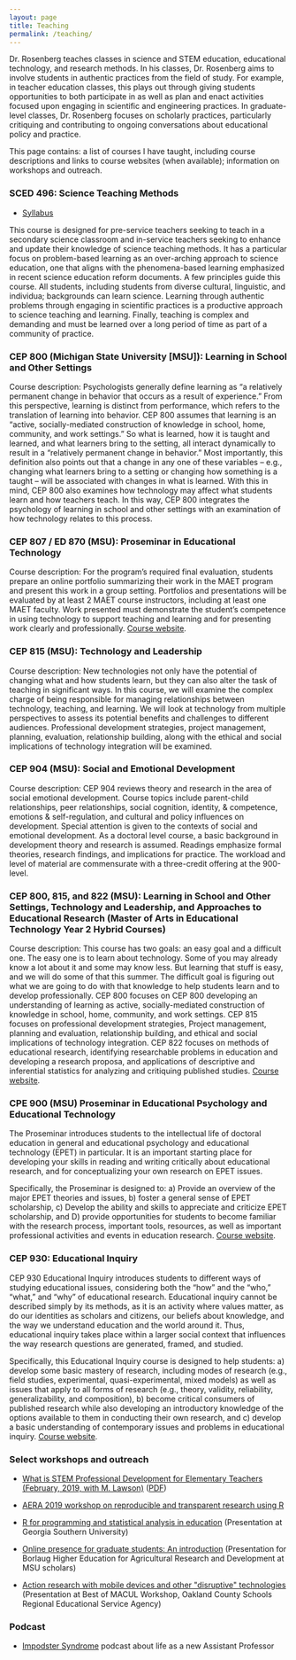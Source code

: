```yaml
---
layout: page
title: Teaching
permalink: /teaching/
---
```


Dr. Rosenberg teaches classes in science and STEM education, educational technology, and research methods. In his classes, Dr. Rosenberg aims to involve students in authentic practices from the field of study. For example, in teacher education classes, this plays out through giving students opportunities to both participate in as well as plan and enact activities focused upon engaging in scientific and engineering practices. In graduate-level classes, Dr. Rosenberg focuses on scholarly practices, particularly critiquing and contributing to ongoing conversations about educational policy and practice.

This page contains: a list of courses I have taught, including course descriptions and links to course websites (when available); information on workshops and outreach.

### SCED 496: Science Teaching Methods

* [Syllabus](https://drive.google.com/file/d/1AGzLVnkg6V3bkAwAvKsH-jONR4LeW8zq/view?usp=sharing)

This course is designed for pre-service teachers seeking to teach in a secondary science classroom and in-service teachers seeking to enhance and update their knowledge of science teaching methods. It has a particular focus on problem-based learning as an over-arching approach to science education, one that aligns with the phenomena-based learning emphasized in recent science education reform documents. A few principles guide this course. All students, including students from diverse cultural, linguistic, and individua; backgrounds can learn science. Learning through authentic problems through engaging in scientific practices is a productive approach to science teaching and learning. Finally, teaching is complex and demanding and must be learned over a long period of time as part of a community of practice.

### CEP 800 (Michigan State University [MSU]): Learning in School and Other Settings

Course description: Psychologists generally define learning as “a relatively permanent change in behavior that occurs as a result of experience.” From this perspective, learning is distinct from performance, which refers to the translation of learning into behavior. CEP 800 assumes that learning is an “active, socially-mediated construction of knowledge in school, home, community, and work settings.” So what is learned, how it is taught and learned, and what learners bring to the setting, all interact dynamically to result in a “relatively permanent change in behavior.” Most importantly, this definition also points out that a change in any one of these variables – e.g., changing what learners bring to a setting or changing how something is a taught – will be associated with changes in what is learned. With this in mind, CEP 800 also examines how technology may affect what students learn and how teachers teach. In this way, CEP 800 integrates the psychology of learning in school and other settings with an examination of how technology relates to this process.

### CEP 807 / ED 870 (MSU): Proseminar in Educational Technology

Course description: For the program’s required final evaluation, students prepare an online portfolio summarizing their work in the MAET program and present this work in a group setting. Portfolios and presentations will be evaluated by at least 2 MAET course instructors, including at least one MAET faculty. Work presented must demonstrate the student’s competence in using technology to support teaching and learning and for presenting work clearly and professionally. [Course website](http://capstone.matt-koehler.com).

### CEP 815 (MSU): Technology and Leadership

Course description: New technologies not only have the potential of changing what and how students learn, but they can also alter the task of teaching in significant ways. In this course, we will examine the complex charge of being responsible for managing relationships between technology, teaching, and learning. We will look at technology from multiple perspectives to assess its potential benefits and challenges to different audiences. Professional development strategies, project management, planning, evaluation, relationship building, along with the ethical and social implications of technology integration will be examined.

### CEP 904 (MSU): Social and Emotional Development

Course description: CEP 904 reviews theory and research in the area of social emotional development. Course topics include parent-child relationships, peer relationships, social cognition, identity, & competence, emotions & self-regulation, and cultural and policy influences on development. Special attention is given to the contexts of social and emotional development. As a doctoral level course, a basic background in development theory and research is assumed. Readings emphasize formal theories, research findings, and implications for practice. The workload and level of material are commensurate with a three-credit offering at the 900-level.

### CEP 800, 815, and 822 (MSU): Learning in School and Other Settings, Technology and Leadership, and Approaches to Educational Research (Master of Arts in Educational Technology Year 2 Hybrid Courses)

Course description: This course has two goals: an easy goal and a difficult one. The easy one is to learn about technology. Some of you may already know a lot about it and some may know less. But learning that stuff is easy, and we will do some of that this summer. The difficult goal is figuring out what we are going to do with that knowledge to help students learn and to develop professionally. CEP 800 focuses on CEP 800 developing an understanding of learning as active, socially-mediated construction of knowledge in school, home, community, and work settings. CEP 815 focuses on professional development strategies, Project management, planning and evaluation, relationship building, and ethical and social implications of technology integration. CEP 822 focuses on methods of educational research, identifying researchable problems in education and developing a research proposa, and applications of descriptive and inferential statistics for analyzing and critiquing published studies. [Course website](http://www.msuedtechsandbox.com/MAETely2-2017/).

### CPE 900 (MSU) Proseminar in Educational Psychology and Educational Technology

The Proseminar introduces students to the intellectual life of doctoral education in general and educational psychology and educational technology (EPET) in particular. It is an important starting place for developing your skills in reading and writing critically about educational research, and for conceptualizing your own research on EPET issues.

Specifically, the Proseminar is designed to: a) Provide an overview of the major EPET theories and issues, b) foster a general sense of EPET scholarship, c) Develop the ability and skills to appreciate and criticize EPET scholarship, and D) provide opportunities for students to become familiar with the research process, important tools, resources, as well as important professional activities and events in education research. [Course website](http://croseth.educ.msu.edu/cep900930/).

### CEP 930: Educational Inquiry

CEP 930 Educational Inquiry introduces students to different ways of studying educational issues, considering both the “how” and the “who,” “what,” and “why” of educational research. Educational inquiry cannot be described simply by its methods, as it is an activity where values matter, as do our identities as scholars and citizens, our beliefs about knowledge, and the way we understand education and the world around it. Thus, educational inquiry takes place within a larger social context that influences the way research questions are generated, framed, and studied.

Specifically, this Educational Inquiry course is designed to help students: a) develop some basic mastery of research, including modes of research (e.g., field studies, experimental, quasi-experimental, mixed models) as well as issues that apply to all forms of research (e.g., theory, validity, reliability, generalizability, and composition), b) become critical consumers of published research while also developing an introductory knowledge of the options available to them in conducting their own research, and c) develop a basic understanding of contemporary issues and problems in educational inquiry. [Course website](http://croseth.educ.msu.edu/cep900930/).

### Select workshops and outreach

* [What is STEM Professional Development for Elementary Teachers (February, 2019, with M. Lawson)](/pd/what-is-stem.pptx) ([PDF](/pd/what-is-stem-elem.pdf))

* [AERA 2019 workshop on reproducible and transparent research using R](https://github.com/ResearchTransparency/rr_aera19)

* [R for programming and statistical analysis in education](http://rpubs.com/jmichaelrosenberg/R_GSU) (Presentation at Georgia Southern University)

* [Online presence for graduate students: An introduction](https://docs.google.com/presentation/d/1qSRmftTKYRpxbQQBhzXnwMd1lcE3N8LSCPJzRNz4FMc/edit?usp=sharing) (Presentation for Borlaug Higher Education for Agricultural Research and Development at MSU scholars)

* [Action research with mobile devices and other "disruptive" technologies](https://docs.google.com/presentation/d/1XF2clWTycyj_viT6lyKk8Y6a4lqgtITQCYd91myAzCU/edit?usp=sharing) (Presentation at Best of MACUL Workshop, Oakland County Schools Regional Educational Service Agency)

### Podcast

* [Impodster Syndrome](http://impodstersyndrome.libsyn.com/) podcast about life as a new Assistant Professor